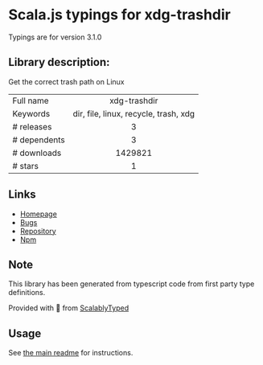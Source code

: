 
# Scala.js typings for xdg-trashdir

Typings are for version 3.1.0

## Library description:
Get the correct trash path on Linux

|                    |                 |
| ------------------ | :-------------: |
| Full name          | xdg-trashdir |
| Keywords           | dir, file, linux, recycle, trash, xdg |
| # releases         | 3 |
| # dependents       | 3 |
| # downloads        | 1429821 |
| # stars            | 1 |

## Links
- [Homepage](https://github.com/kevva/xdg-trashdir#readme)
- [Bugs](https://github.com/kevva/xdg-trashdir/issues)
- [Repository](https://github.com/kevva/xdg-trashdir)
- [Npm](https://www.npmjs.com/package/xdg-trashdir)
    


## Note
This library has been generated from typescript code from first party type definitions.

Provided with :purple_heart: from [ScalablyTyped](https://github.com/oyvindberg/ScalablyTyped)

## Usage
See [the main readme](../../readme.md) for instructions.


